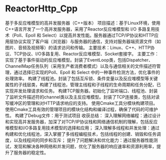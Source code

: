 # ReactorHttp_Cpp
基于多反应堆模型的高并发服务器（C++版本）
项目描述：基于Linux环境，使用C++语言开发了一个高并发服务器，采用了Reactor反应堆模型和 I/O 多路复用技术（Poll、Epoll 和 Select）以提高并发性能。服务器通过TCP/IP协议和HTTP应用层协议实现了客户端（浏览器）与服务器的通信，支持对服务器端资源文件（如图片、音频及视频等）的请求访问和传输。
主要技术：Linux、C++、HTTP协议、TCP协议、I/O多路复用、Reactor反应堆模型、Socket套接字。
主要工作：
	实现了基于事件驱动的反应堆模型。封装了EventLoop类，包括Dispatcher、ChannelMap任务队列（采用生产者消费者模式）以及与通信相关的文件描述符管理，通过选择已实现的Poll、Epoll 和 Select 中的一种事件检测方法，优化事件的处理效率。
	构建了线程池。封装了包括互斥锁、条件变量以及反应堆模型等关键属性的子线层类，构建了线程池，管理主线程和子线程的生命周期和任务分配，已实现并发处理请求和任务。
	构建TCP服务器。初始化了监听端口、线程池、封装了监听文件描述符的channel类以及主反应堆模型。封装了TCP连接类，包括对读写缓冲区的管理和对HTTP请求响应的支持。
	使用Cmake工具分模块构建项目。使用Cmake工具有效的管理项目的模块化结构和编译过程，确保了代码的可维护性。
	构建了Debug文件：用于测试项目
收获总结：
	深入理解网络编程：通过设计和实现高并发服务器，加深了对TCP/IP协议栈和网络通信机制的理解，包括反应堆模型和I/O多路复用技术模型的选择和应用；
	深入理解多线程和并发处理：通过构建和优化线程池，深入掌握了多线程编程技术，包括线程的创建、销毁和任务调度，以及线程间的同步和互斥；
	提升了问题解决和优化能力：通过服务器性能测试，发现和解决各种网络和并发问题，优化了服务器的响应速率和资源利用率，提升了服务器的稳定性。	
